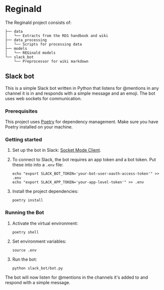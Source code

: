 # Reginald
The Reginald project consists of:

```
├── data
│   └── Extracts from the REG handbook and wiki
├── data_processing
│   └── Scripts for processing data
├── models
│   └── REGinald models
└── slack_bot
    └── Preprocessor for wiki markdown
```

## Slack bot

This is a simple Slack bot written in Python that listens for @mentions in any channel it is in and responds with a simple message and an emoji.
The bot uses web sockets for communication.

### Prerequisites

This project uses [Poetry](https://python-poetry.org/) for dependency management. Make sure you have Poetry installed on your machine.

### Getting started

1. Set up the bot in Slack: [Socket Mode Client](https://slack.dev/python-slack-sdk/socket-mode/index.html).

2. To connect to Slack, the bot requires an app token and a bot token. Put these into into a `.env` file:

    ```
    echo "export SLACK_BOT_TOKEN='your-bot-user-oauth-access-token'" >> .env
    echo "export SLACK_APP_TOKEN='your-app-level-token'" >> .env
    ```

2. Install the project dependencies:
    ```
    poetry install
    ```

### Running the Bot

1. Activate the virtual environment:
    ```
    poetry shell
    ```

2. Set environment variables:
    ```
    source .env
    ```

3. Run the bot:
    ```
    python slack_bot/bot.py
    ```

The bot will now listen for @mentions in the channels it's added to and respond with a simple message.

